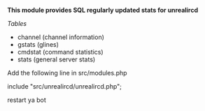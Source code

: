 __This module provides SQL regularly updated stats for unrealircd__

_Tables_
- channel (channel information)
- gstats (glines)
- cmdstat (command statistics)
- stats (general server stats)


Add the following line in src/modules.php

include "src/unrealircd/unrealircd.php";


restart ya bot

